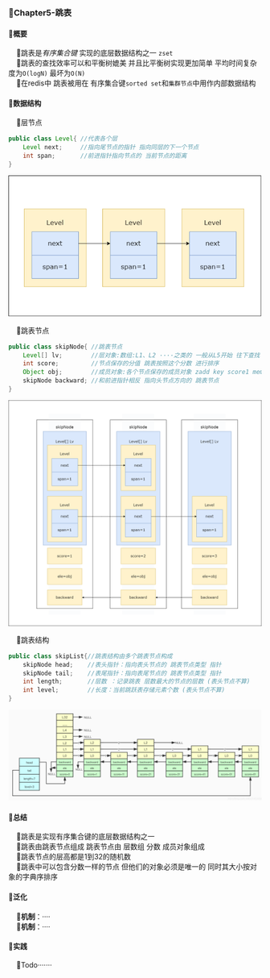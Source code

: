 ### 📌Chapter5-跳表
#### 🔻概要
        🔸跳表是*有序集合键* 实现的底层数据结构之一 `zset`
        
        🔸跳表的查找效率可以和平衡树媲美 并且比平衡树实现更加简单 平均时间复杂度为`O(logN)` 最坏为`O(N)`
        
        🔸在redis中 跳表被用在 有序集合键`sorted set`和`集群节点`中用作内部数据结构

#### 🔻数据结构
     
🔸层节点
```java
public class Level{ //代表各个层
    Level next;     //指向尾节点的指针 指向同层的下一个节点
    int span;       //前进指针指向节点的 当前节点的距离
}
```
![List](asset/level.png)

     
🔸跳表节点
```java
public class skipNode{ //跳表节点
    Level[] lv;        //层对象:数组:L1、L2 ····之类的 一般从L5开始 往下查找 初始化时 生成一个1到32大小的数组
    int score;         //节点保存的分值 跳表按照这个分数 进行排序
    Object obj;        //成员对象:各个节点保存的成员对象 zadd key score1 member1(成员) 如果分数一样 成员按照字典序进行排序
    skipNode backward; //和前进指针相反 指向头节点方向的 跳表节点
}
```
![List](asset/skipListNode.png)

     
🔸跳表结构
```java
public class skipList{//跳表结构由多个跳表节点构成
    skipNode head;    //表头指针：指向表头节点的 跳表节点类型 指针
    skipNode tail;    //表尾指针：指向表尾节点的 跳表节点类型 指针
    int length;       //层数 ：记录跳表 层数最大的节点的层数 (表头节点不算)
    int level;        //长度：当前跳跃表存储元素个数 (表头节点不算)
}
```
![List](asset/skipList.png)

#### 🔻总结
  
  🔸跳表是实现有序集合键的底层数据结构之一
   
    🔸跳表由跳表节点组成 跳表节点由 层数组 分数 成员对象组成
   
    🔸跳表节点的层高都是1到32的随机数
   
    🔸跳表中可以包含分数一样的节点 但他们的对象必须是唯一的 同时其大小按对象的字典序排序

#### 🔻泛化
    🔸**机制**：····
   
    🔸**机制**：····
#### 🔻实践
  
  🔸Todo·······